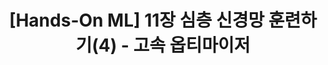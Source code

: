 ---
title:  "[Hands-On ML] 11장 심층 신경망 훈련하기(4) - 고속 옵티마이저"
categories: [AI Tech, Hands-On ML]
tags: [Hands-On ML, 전이 학습]
---